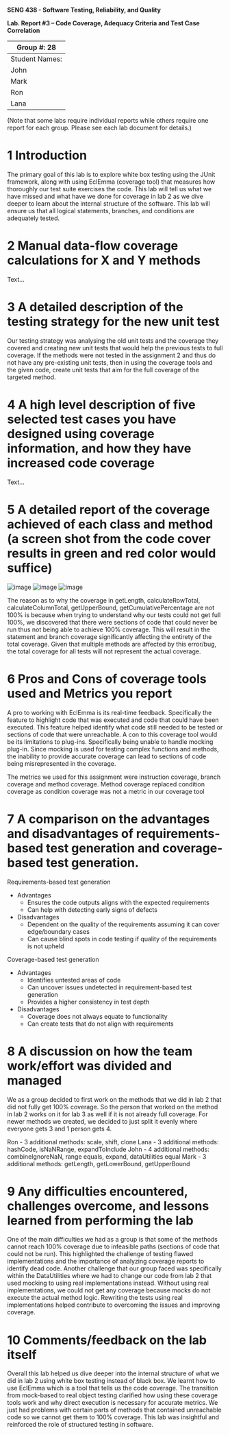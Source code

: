 **SENG 438 - Software Testing, Reliability, and Quality**

**Lab. Report #3 – Code Coverage, Adequacy Criteria and Test Case Correlation**

| Group \#:  28        |
| ----------------- |
| Student Names:      |
| John            |   
| Mark            |   
| Ron             |   
| Lana            |   

(Note that some labs require individual reports while others require one report
for each group. Please see each lab document for details.)

# 1 Introduction

The primary goal of this lab is to explore white box testing using the JUnit framework, along with using EclEmma (coverage tool) that measures how thoroughly our test suite exercises the code. This lab will tell us what we have missed and what have we done for coverage in lab 2 as we dive deeper to learn about the internal structure of the software. This lab will ensure us that all logical statements, branches, and conditions are adequately tested. 

# 2 Manual data-flow coverage calculations for X and Y methods

Text…

# 3 A detailed description of the testing strategy for the new unit test

Our testing strategy was analysing the old unit tests and the coverage they covered and creating new unit tests that would help the previous tests to full coverage. If the methods were not tested in the assignment 2 and thus do not have any pre-existing unit tests, then in using the coverage tools and the given code, create unit tests that aim for the full coverage of the targeted method. 

# 4 A high level description of five selected test cases you have designed using coverage information, and how they have increased code coverage

Text…

# 5 A detailed report of the coverage achieved of each class and method (a screen shot from the code cover results in green and red color would suffice)

![image](https://github.com/user-attachments/assets/55e06694-9487-4668-9437-3617513ac563)
![image](https://github.com/user-attachments/assets/6f1d5ca1-bf22-482c-adf0-b6e459efc36f)
![image](https://github.com/user-attachments/assets/4117736e-2f99-443e-8958-89127746e1d0)

The reason as to why the coverage in getLength, calculateRowTotal, calculateColumnTotal, getUpperBound, getCumulativePercentage are not 100% is because when trying to understand why our tests could not get full 100%, we discovered that there were sections of code that could never be run thus not being able to achieve 100% coverage. This will result in the statement and branch coverage significantly affecting the entirety of the total coverage. Given that multiple methods are affected by this error/bug, the total coverage for all tests will not represent the actual coverage. 

# 6 Pros and Cons of coverage tools used and Metrics you report

A pro to working with EclEmma is its real-time feedback. Specifically the feature to highlight code that was executed and code that could have been executed. This feature helped identify what code still needed to be tested or sections of code that were unreachable. A con to this coverage tool would be its limitations to plug-ins. Specifically being unable to handle mocking plug-in. Since mocking is used for testing complex functions and methods, the inability to provide accurate coverage can lead to sections of code being misrepresented in the coverage.

The metrics we used for this assignment were instruction coverage, branch coverage and method coverage. Method coverage replaced condition coverage as condition coverage was not a metric in our coverage tool

# 7 A comparison on the advantages and disadvantages of requirements-based test generation and coverage-based test generation.

Requirements-based test generation 
- Advantages
  - Ensures the code outputs aligns with the expected requirements 
  - Can help with detecting early signs of defects
- Disadvantages 
  - Dependent on the quality of the requirements assuming it can cover edge/boundary cases 
  - Can cause blind spots in code testing if quality of the requirements is not upheld

Coverage-based test generation
- Advantages
  - Identifies untested areas of code 
  - Can uncover issues undetected in requirement-based test generation
  - Provides a higher consistency in test depth
- Disadvantages 
  - Coverage does not always equate to functionality
  - Can create tests that do not align with requirements 

# 8 A discussion on how the team work/effort was divided and managed

We as a group decided to first work on the methods that we did in lab 2 that did not fully get 100% coverage. So the person that worked on the method in lab 2 works on it for lab 3 as well if it is not already full coverage. For newer methods we created, we decided to just split it evenly where everyone gets 3 and 1 person gets 4. 

Ron - 3 additional methods: scale, shift, clone
Lana - 3 additional methods: hashCode, isNaNRange, expandToInclude
John - 4 additional methods: combineIgnoreNaN, range equals, expand, dataUtilities equal 
Mark - 3 additional methods: getLength, getLowerBound, getUpperBound

# 9 Any difficulties encountered, challenges overcome, and lessons learned from performing the lab

One of the main difficulties we had as a group is that some of the methods cannot reach 100% coverage due to infeasible paths (sections of code that could not be run). This highlighted the challenge of testing flawed implementations and the importance of analyzing coverage reports to identify dead code. Another challenge that our group faced was specifically within the DataUtilities where we had to change our code from lab 2 that used mocking to using real implementations instead. Without using real implementations, we could not get any coverage because mocks do not execute the actual method logic. Rewriting the tests using real implementations helped contribute to overcoming the issues and improving coverage. 

# 10 Comments/feedback on the lab itself

Overall this lab helped us dive deeper into the internal structure of what we did in lab 2 using white box testing instead of black box. We learnt how to use EclEmma which is a tool that tells us the code coverage. The transition from mock-based to real object testing clarified how using these coverage tools work and why direct execution is necessary for accurate metrics. We just had problems with certain parts of methods that contained unreachable code so we cannot get them to 100% coverage. This lab was insightful and reinforced the role of structured testing in software. 
